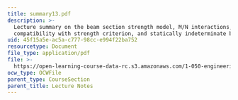 ```yaml
---
title: summary13.pdf
description: >-
  Lecture summary on the beam section strength model, M/N interactions,
  compatibility with strength criterion, and statically indeterminate beam.
uid: 45f15a5e-ac5a-c777-98cc-e994f22ba752
resourcetype: Document
file_type: application/pdf
file: >-
  https://open-learning-course-data-rc.s3.amazonaws.com/1-050-engineering-mechanics-i-fall-2007/45f15a5eac5ac77798cce994f22ba752_summary13.pdf
ocw_type: OCWFile
parent_type: CourseSection
parent_title: Lecture Notes
---
```

